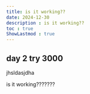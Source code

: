 ```yaml
---
title: is it working??
date: 2024-12-30
description : is it working?? 
toc : true
ShowLastmod : true
---
```


## day 2 try 3000
jhsldasjdha

is it working???????
